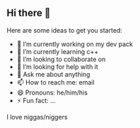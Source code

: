 ## Hi there 👋


Here are some ideas to get you started:

- 🔭 I’m currently working on my dev pack
- 🌱 I’m currently learning c++
- 👯 I’m looking to collaborate on 
- 🤔 I’m looking for help with it
- 💬 Ask me about anything
- 📫 How to reach me: email
- 😄 Pronouns: he/him/his
- ⚡ Fun fact: ...

I love niggas/niggers
